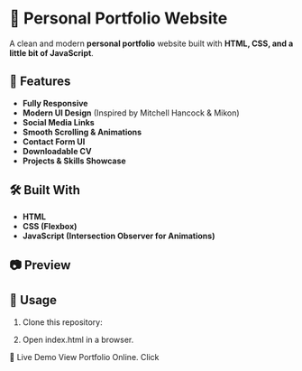 # 🚀 Personal Portfolio Website

A clean and modern **personal portfolio** website built with **HTML, CSS, and a little bit of JavaScript**.

## 📌 Features
- **Fully Responsive**
- **Modern UI Design** (Inspired by Mitchell Hancock & Mikon)
- **Social Media Links**
- **Smooth Scrolling & Animations**
- **Contact Form UI**
- **Downloadable CV**
- **Projects & Skills Showcase**

## 🛠️ Built With
- **HTML**
- **CSS (Flexbox)**
- **JavaScript (Intersection Observer for Animations)**

## 📷 Preview

## 🎯 Usage
1. Clone this repository:
   
2. Open index.html in a browser.

🔗 Live Demo
View Portfolio Online. Click 
